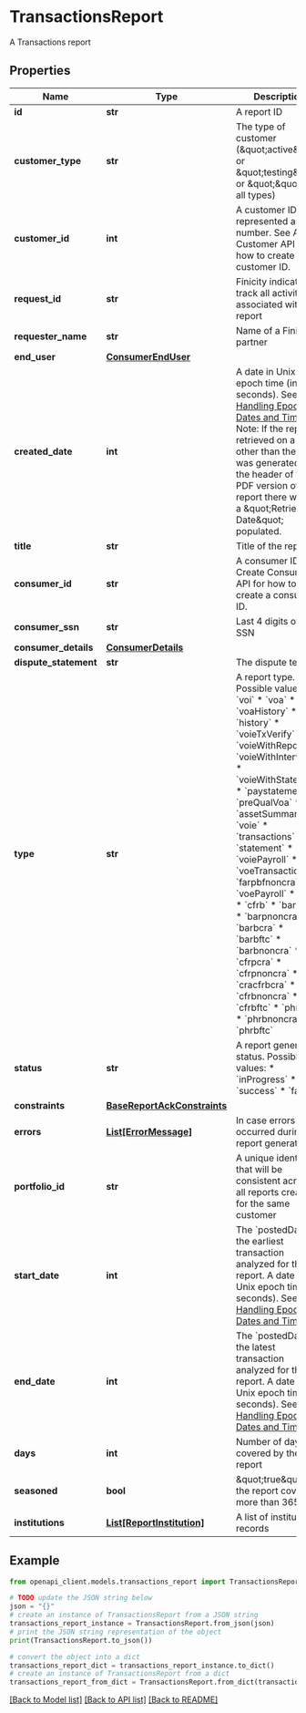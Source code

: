 # TransactionsReport

A Transactions report

## Properties

Name | Type | Description | Notes
------------ | ------------- | ------------- | -------------
**id** | **str** | A report ID | [optional] 
**customer_type** | **str** | The type of customer (\&quot;active\&quot; or \&quot;testing\&quot; or \&quot;\&quot; for all types) | [optional] 
**customer_id** | **int** | A customer ID represented as a number. See Add Customer API for how to create a customer ID. | [optional] 
**request_id** | **str** | Finicity indicator to track all activity associated with this report | [optional] 
**requester_name** | **str** | Name of a Finicity partner | [optional] 
**end_user** | [**ConsumerEndUser**](ConsumerEndUser.md) |  | [optional] 
**created_date** | **int** | A date in Unix epoch time (in seconds). See: [Handling Epoch Dates and Times](https://developer.mastercard.com/open-banking-us/documentation/codes-and-formats/). Note: If the report is retrieved on a day other than the day it was generated, on the header of the PDF version of the report there will be a \&quot;Retrieved Date\&quot; populated. | [optional] 
**title** | **str** | Title of the report | [optional] 
**consumer_id** | **str** | A consumer ID. See Create Consumer API for how to create a consumer ID. | [optional] 
**consumer_ssn** | **str** | Last 4 digits of a SSN | [optional] 
**consumer_details** | [**ConsumerDetails**](ConsumerDetails.md) |  | [optional] 
**dispute_statement** | **str** | The dispute text | [optional] 
**type** | **str** | A report type. Possible values:  * &#x60;voi&#x60;  * &#x60;voa&#x60;  * &#x60;voaHistory&#x60;  * &#x60;history&#x60;  * &#x60;voieTxVerify&#x60;  * &#x60;voieWithReport&#x60;  * &#x60;voieWithInterview&#x60;  * &#x60;voieWithStatement&#x60;  * &#x60;paystatement&#x60;  * &#x60;preQualVoa&#x60;  * &#x60;assetSummary&#x60;  * &#x60;voie&#x60;  * &#x60;transactions&#x60;  * &#x60;statement&#x60;  * &#x60;voiePayroll&#x60;  * &#x60;voeTransactions&#x60;  * &#x60;farpbfnoncra&#x60;  * &#x60;voePayroll&#x60;  * &#x60;cfrp&#x60;  * &#x60;cfrb&#x60;  * &#x60;barpcra&#x60;  * &#x60;barpnoncra&#x60;  * &#x60;barbcra&#x60;  * &#x60;barbftc&#x60;  * &#x60;barbnoncra&#x60;  * &#x60;cfrpcra&#x60;  * &#x60;cfrpnoncra&#x60;  * &#x60;cracfrbcra&#x60;  * &#x60;cfrbnoncra&#x60;  * &#x60;cfrbftc&#x60;  * &#x60;phrbcra&#x60;  * &#x60;phrbnoncra&#x60;  * &#x60;phrbftc&#x60;  | [optional] 
**status** | **str** | A report generation status. Possible values:  * &#x60;inProgress&#x60;  * &#x60;success&#x60;  * &#x60;failure&#x60;  | [optional] 
**constraints** | [**BaseReportAckConstraints**](BaseReportAckConstraints.md) |  | [optional] 
**errors** | [**List[ErrorMessage]**](ErrorMessage.md) | In case errors occurred during the report generation | [optional] 
**portfolio_id** | **str** | A unique identifier that will be consistent across all reports created for the same customer | [optional] 
**start_date** | **int** | The &#x60;postedDate&#x60; of the earliest transaction analyzed for the report. A date in Unix epoch time (in seconds). See: [Handling Epoch Dates and Times](https://developer.mastercard.com/open-banking-us/documentation/codes-and-formats/). | [optional] 
**end_date** | **int** | The &#x60;postedDate&#x60; of the latest transaction analyzed for the report. A date in Unix epoch time (in seconds). See: [Handling Epoch Dates and Times](https://developer.mastercard.com/open-banking-us/documentation/codes-and-formats/). | [optional] 
**days** | **int** | Number of days covered by the report | [optional] 
**seasoned** | **bool** | \&quot;true\&quot; if the report covers more than 365 days | [optional] 
**institutions** | [**List[ReportInstitution]**](ReportInstitution.md) | A list of institution records | [optional] 

## Example

```python
from openapi_client.models.transactions_report import TransactionsReport

# TODO update the JSON string below
json = "{}"
# create an instance of TransactionsReport from a JSON string
transactions_report_instance = TransactionsReport.from_json(json)
# print the JSON string representation of the object
print(TransactionsReport.to_json())

# convert the object into a dict
transactions_report_dict = transactions_report_instance.to_dict()
# create an instance of TransactionsReport from a dict
transactions_report_from_dict = TransactionsReport.from_dict(transactions_report_dict)
```
[[Back to Model list]](../README.md#documentation-for-models) [[Back to API list]](../README.md#documentation-for-api-endpoints) [[Back to README]](../README.md)


